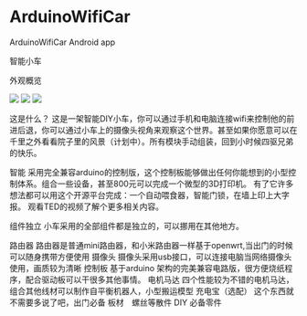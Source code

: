 # ArduinoWifiCar
ArduinoWifiCar Android app

智能小车

外观概览

![](http://zhaobt.ychouchou.com/front/campaign/overview.jpg)
![](http://zhaobt.ychouchou.com/front/campaign/wheel.jpg)
![](http://zhaobt.ychouchou.com/front/campaign/arduino.jpg)

 
这是什么？
这是一架智能DIY小车，你可以通过手机和电脑连接wifi来控制他的前进后退，你可以通过小车上的摄像头视角来观察这个世界。甚至如果你愿意可以在千里之外看看院子里的风景（计划中）。所有模块手动组装，回到小时候四驱兄弟的快乐。

智能
采用完全兼容arduino的控制版，这个控制板能够做出任何你能想到的小型控制体系。组合一些设备，甚至800元可以完成一个微型的3D打印机。 有了它许多想法都可以用这个开源平台完成：一个自动喂食器，智能门锁，在墙上印上大字报。 观看TED的视频了解个更多相关内容。
 

组件独立
小车采用的全部组件都是独立的，可以挪用在其他地方。

路由器
路由器是普通mini路由器，和小米路由器一样基于openwrt,当出门的时候可以随身携带方便使用
摄像头
摄像头采用usb接口，可以连接电脑当网络摄像头使用，画质较为清晰
控制板
基于arduino 架构的完美兼容电路版，很方便烧纸程序，配合驱动板可以干很多其他事情。
电机马达
四个性能较为不错的电机马达，组合其他线材可以制作自平衡机器人，小型搬运模型
充电宝（选配）
这个东西就不需要多说了吧，出门必备
板材　螺丝等散件
DIY 必备零件

